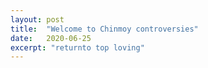 ```yaml
---
layout: post
title:  "Welcome to Chinmoy controversies"
date:   2020-06-25
excerpt: "returnto top loving"
---
```

